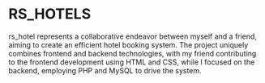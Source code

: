 # RS_HOTELS
rs_hotel represents a collaborative endeavor between myself and a friend, aiming to create an efficient hotel booking system. The project uniquely combines frontend and backend technologies, with my friend contributing to the frontend development using HTML and CSS, while I focused on the backend, employing PHP and MySQL to drive the system.
